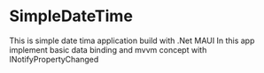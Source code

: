# SimpleDateTime
This is simple date tima application build with .Net MAUI 
In this app implement basic data binding and mvvm concept with INotifyPropertyChanged
